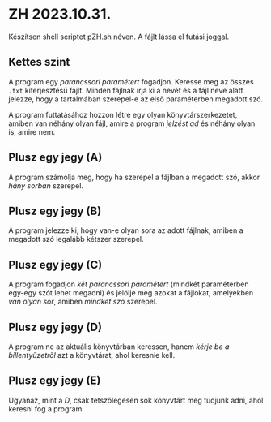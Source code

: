 # ZH 2023.10.31.

Készítsen shell scriptet pZH.sh néven. A fájlt lássa el futási joggal.

## Kettes szint

A program egy *parancssori paramétert* fogadjon. Keresse meg az összes `.txt` kiterjesztésű fájlt. Minden fájlnak írja ki a nevét és a fájl neve alatt jelezze, hogy a tartalmában szerepel-e az első paraméterben megadott szó.

A program futtatásához hozzon létre egy olyan könyvtárszerkezetet, amiben van néhány olyan fájl, amire a program *jelzést ad* és néhány olyan is, amire nem.

## Plusz egy jegy (A)

A program számolja meg, hogy ha szerepel a fájlban a megadott szó, akkor *hány sorban* szerepel.

## Plusz egy jegy (B)

A program jelezze ki, hogy van-e olyan sora az adott fájlnak, amiben a megadott szó legalább kétszer szerepel.

## Plusz egy jegy (C)

A program fogadjon *két parancssori paramétert* (mindkét paraméterben egy-egy szót lehet megadni) és jelölje meg azokat a fájlokat, amelyekben *van olyan sor*,
amiben *mindkét szó* szerepel.

## Plusz egy jegy (D)

A program ne az aktuális könyvtárban keressen, hanem *kérje be a billentyűzetről* azt a könyvtárat, ahol keresnie kell.

## Plusz egy jegy (E)

Ugyanaz, mint a *D*, csak tetszőlegesen sok könyvtárt meg tudjunk adni, ahol keresni fog a program.

